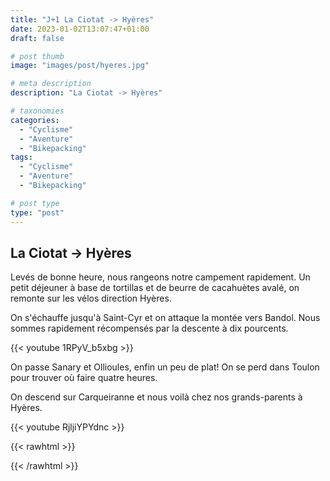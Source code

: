 ```yaml
---
title: "J+1 La Ciotat -> Hyères"
date: 2023-01-02T13:07:47+01:00
draft: false

# post thumb
image: "images/post/hyeres.jpg"

# meta description
description: "La Ciotat -> Hyères"

# taxonomies
categories:
  - "Cyclisme" 
  - "Aventure" 
  - "Bikepacking" 
tags:
  - "Cyclisme" 
  - "Aventure" 
  - "Bikepacking"

# post type
type: "post"
---
```


## La Ciotat -> Hyères

Levés de bonne heure, nous rangeons notre campement rapidement. Un petit déjeuner à base de tortillas et de beurre de cacahuètes avalé, on remonte sur les vélos direction Hyères. 

On s'échauffe jusqu'à Saint-Cyr et on attaque la montée vers Bandol. Nous sommes rapidement récompensés par la descente à dix pourcents. 

{{< youtube 1RPyV_b5xbg >}}

On passe Sanary et Ollioules, enfin un peu de plat! On se perd dans Toulon pour trouver où faire quatre heures.

On descend sur Carqueiranne et nous voilà chez nos grands-parents à Hyères.

{{< youtube RjljiYPYdnc >}}

{{< rawhtml >}}
<div class="strava-embed-placeholder" data-embed-type="activity" data-embed-id="8327137336"></div><script src="https://strava-embeds.com/embed.js"></script>
{{< /rawhtml >}}
